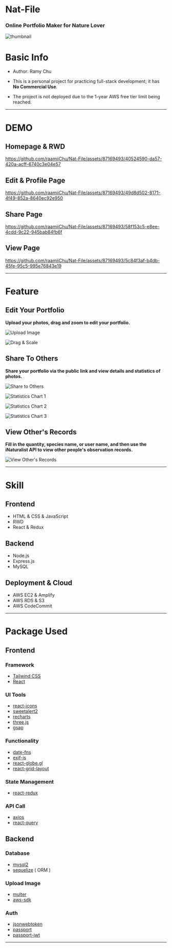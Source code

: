 # Nat-File
### Online Portfolio Maker for Nature Lover

![thumbnail](https://github.com/raamiiChu/Nat-File/assets/87169493/d8926876-c199-4f74-95fd-5a2118fda245)

# Basic Info

- Author: Ramy Chu  

- This is a personal project for practicing full-stack development; it has **No Commercial Use**.

- The project is not deployed due to the 1-year AWS free tier limit being reached.

---  

# DEMO

## Homepage & RWD
https://github.com/raamiiChu/Nat-File/assets/87169493/40524590-da57-420a-acff-6740c3e04e57

## Edit & Profile Page
https://github.com/raamiiChu/Nat-File/assets/87169493/49d8d502-8171-4f49-852a-8640ec92e950

## Share Page
https://github.com/raamiiChu/Nat-File/assets/87169493/58f153c5-e8ee-4cdd-9c22-945bab84fb6f

## View Page
https://github.com/raamiiChu/Nat-File/assets/87169493/5c84f3af-b4db-45fe-95c5-995e76843e19


---  

# Feature

## Edit Your Portfolio

**Upload your photos, drag and zoom to edit your portfolio.**

![Upload Image](https://github.com/raamiiChu/Nat-File/assets/87169493/93f4094c-f3af-4f69-bdfa-394abfcc64fe)


![Drag & Scale](https://github.com/raamiiChu/Nat-File/assets/87169493/15e67dd6-90ca-4d6c-b23e-40d44da50608)



## Share To Others

**Share your portfolio via the public link and view details and statistics of photos.**

![Share to Others](https://github.com/raamiiChu/Nat-File/assets/87169493/e6378eb4-62fe-4b9f-96c5-5e9ece3e73d4)

![Statistics Chart 1](https://github.com/raamiiChu/Nat-File/assets/87169493/d6330b6d-85eb-4dd9-83c2-44ef67a819a1)

![Statistics Chart 2](https://github.com/raamiiChu/Nat-File/assets/87169493/ed6392d5-8d87-4b26-bae9-41a809ab84fb)

![Statistics Chart 3](https://github.com/raamiiChu/Nat-File/assets/87169493/ccc67655-9f1b-4479-acb2-f09090f0c23f)


## View Other's Records

**Fill in the quantity, species name, or user name, and then use the iNaturalist API to view other people's observation records.**

![View Other's Records](https://github.com/raamiiChu/Nat-File/assets/87169493/eb491539-d8ca-46b4-9cd7-586caaf6bf8a)

---  

# Skill

## Frontend

- HTML & CSS & JavaScript
- RWD
- React & Redux

## Backend
- Node.js
- Express.js
- MySQL

## Deployment & Cloud
- AWS EC2 & Amplify
- AWS RDS & S3
- AWS CodeCommit

---  

# Package Used  

## Frontend

### Framework 
- [Tailwind CSS](https://tailwindcss.com/)
- [React](https://react.dev/)

### UI Tools
- [react-icons](https://react-icons.github.io/react-icons/)
- [sweetalert2](https://sweetalert2.github.io/)
- [recharts](https://recharts.org/en-US/)
- [three.js](https://threejs.org/)
- [gsap](https://gsap.com/)

### Functionality
- [date-fns](https://date-fns.org/)
- [exif-js](https://github.com/exif-js/exif-js)
- [react-globe.gl](https://github.com/vasturiano/react-globe.gl)
- [react-grid-layout](https://github.com/react-grid-layout/react-grid-layout)

### State Management
- [react-redux](https://react-redux.js.org/)

### API Call
- [axios](https://axios-http.com/)
- [react-query](https://tanstack.com/query/v3/)

## Backend

### Database
- [mysql2](https://www.npmjs.com/package/mysql2)
- [sequelize](https://sequelize.org/) ( ORM )

### Upload Image
- [multer](https://www.npmjs.com/package/multer)
- [aws-sdk](https://www.npmjs.com/package/aws-sdk)

### Auth
- [jsonwebtoken](https://www.npmjs.com/package/jsonwebtoken)
- [passport](https://www.passportjs.org/docs/)
- [passport-jwt](https://www.passportjs.org/packages/passport-jwt/)

---
 
